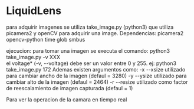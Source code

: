 # LiquidLens
para adquirir imagenes se utiliza take_image.py (python3) que utiliza picamera2 y openCV para adquirir una image.
Dependencias:
    picamera2
    opencv-python
    time
    glob
    smbus

ejecucion:
    para tomar una imagen se executa el comando:
    python3 take_image.py -v XXX  
    el voltage* (-v, --voltage) debe ser un valor entre 0 y 255.
    ej: python3 take_image.py 172
    Ademas existen argumentos como:
    -x --xsize utilizado para cambiar ancho de la imagen (defaul = 3280)
    -y --ysize utilizado para cambiar alto de la imagen (defaul = 2464)
    -r --resize utilizado como factor de reescalamiento de imagen capturada (defaul = 1)

Para ver la operacion de la camara en tiempo real  